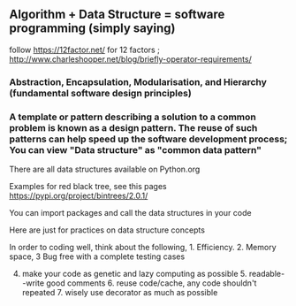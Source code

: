 ## Algorithm + Data Structure = software programming (simply saying)

follow https://12factor.net/ for 12 factors ; http://www.charleshooper.net/blog/briefly-operator-requirements/

### Abstraction, Encapsulation, Modularisation, and Hierarchy (fundamental software design principles)

### A template or pattern describing a solution to a common problem is known as a design pattern. The reuse of such patterns can help speed up the software development process; You can view "Data structure" as "common data pattern"

There are all data structures available on Python.org

Examples for red black tree, see this pages https://pypi.org/project/bintrees/2.0.1/

You can import packages and call the data structures in your code

Here are just for practices on data structure concepts

In order to coding well, think about the following, 1. Efficiency. 2. Memory space, 3 Bug free with a complete testing cases

4. make your code as genetic and lazy computing as possible 5. readable--write good comments 6. reuse code/cache, any code shouldn't repeated 7. wisely use decorator as much as possible


